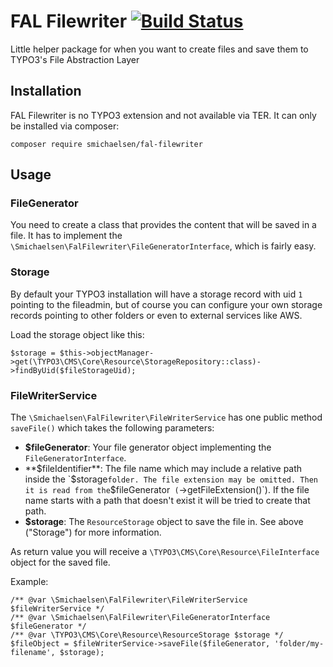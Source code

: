 # FAL Filewriter [![Build Status](https://travis-ci.org/smichaelsen/typo3-fal-filewriter.svg?branch=master)](https://travis-ci.org/smichaelsen/typo3-fal-filewriter)

Little helper package for when you want to create files and save them to TYPO3's File Abstraction Layer

## Installation

FAL Filewriter is no TYPO3 extension and not available via TER. It can only be installed via composer:

`composer require smichaelsen/fal-filewriter`

## Usage

### FileGenerator

You need to create a class that provides the content that will be saved in a file. It has to implement the
`\Smichaelsen\FalFilewriter\FileGeneratorInterface`, which is fairly easy.

### Storage

By default your TYPO3 installation will have a storage record with uid `1` pointing to the fileadmin, but of course you
can configure your own storage records pointing to other folders or even to external services like AWS.

Load the storage object like this:

    $storage = $this->objectManager->get(\TYPO3\CMS\Core\Resource\StorageRepository::class)->findByUid($fileStorageUid);
    
### FileWriterService

The `\Smichaelsen\FalFilewriter\FileWriterService` has one public method `saveFile()` which takes the following parameters:

* **$fileGenerator**: Your file generator object implementing the `FileGeneratorInterface`.
* **$fileIdentifier**: The file name which may include a relative path inside the `$storage` folder. The file extension
may be omitted. Then it is read from the `$fileGenerator` (`->getFileExtension()`). If the file name starts with a path
that doesn't exist it will be tried to create that path. 
* **$storage**: The `ResourceStorage` object to save the file in. See above ("Storage") for more information.

As return value you will receive a `\TYPO3\CMS\Core\Resource\FileInterface` object for the saved file.

Example:

    /** @var \Smichaelsen\FalFilewriter\FileWriterService $fileWriterService */
    /** @var \Smichaelsen\FalFilewriter\FileGeneratorInterface $fileGenerator */
    /** @var \TYPO3\CMS\Core\Resource\ResourceStorage $storage */
    $fileObject = $fileWriterService->saveFile($fileGenerator, 'folder/my-filename', $storage);
